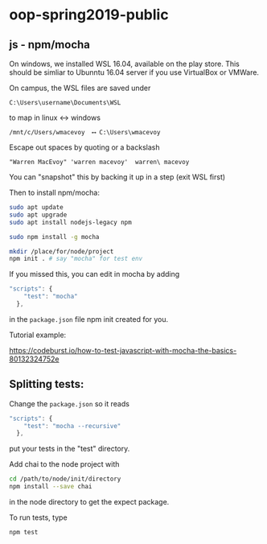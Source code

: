# oop-spring2019-public

## js - npm/mocha

On windows, we installed WSL 16.04, available on the play store.  This should be simliar to Ubunntu 16.04 server if you use VirtualBox or VMWare.

On campus, the WSL files are saved under

```
C:\Users\username\Documents\WSL
```

to map in linux <-> windows

```
/mnt/c/Users/wmacevoy  ⟷ C:\Users\wmacevoy
```

Escape out spaces by quoting or a backslash

```
"Warren MacEvoy" 'warren macevoy'  warren\ macevoy
```

You can "snapshot" this by backing it up in a step (exit WSL first)

Then to install npm/mocha:

```bash
sudo apt update
sudo apt upgrade
sudo apt install nodejs-legacy npm

sudo npm install -g mocha

mkdir /place/for/node/project
npm init . # say "mocha" for test env
```

If you missed this, you can edit in mocha by adding

```js
"scripts": {
    "test": "mocha"
  },
```

in the `package.json` file npm init created for you.

Tutorial example:

https://codeburst.io/how-to-test-javascript-with-mocha-the-basics-80132324752e

## Splitting tests:

Change the `package.json` so it reads

```js
"scripts": {
    "test": "mocha --recursive"
  },
```

put your tests in the "test" directory. 

Add chai to the node project with

```bash
cd /path/to/node/init/directory
npm install --save chai
```
in the node directory to get the expect package.

To run tests, type

```bash
npm test
```